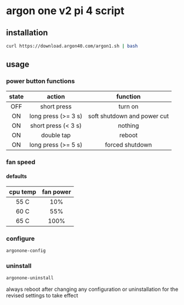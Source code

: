 # argon one v2 pi 4 script

## installation

```sh
curl https://download.argon40.com/argon1.sh | bash
```

## usage

### power button functions

| state |       action        |          function           |
| :---: | :-----------------: | :-------------------------: |
|  OFF  |     short press     |           turn on           |
|  ON   | long press (>= 3 s) | soft shutdown and power cut |
|  ON   | short press (< 3 s) |           nothing           |
|  ON   |     double tap      |           reboot            |
|  ON   | long press (>= 5 s) |       forced shutdown       |

### fan speed

#### defaults

| cpu temp | fan power |
| :------: | :-------: |
|   55 C   |    10%    |
|   60 C   |    55%    |
|   65 C   |   100%    |

### configure

```sh
argonone-config
```

### uninstall

```sh
argonone-uninstall
```

always reboot after changing any configuration or uninstallation for the revised
settings to take effect
